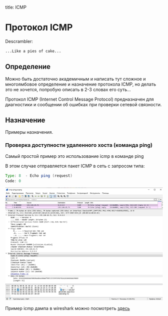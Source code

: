 title: ICMP

# Протокол ICMP

Descrambler:
```bash
...Like a pies of cake...
```


## Определение
Можно быть достаточно академичным и написать тут сложное и многоямбовое определение и назначение протокола ICMP, но делать это не хочется, попробую описать в 2-3 словах его суть...

Протокол ICMP (Internet Control Message Protocol) предназначен для диагностики и сообщении об ошибках при проверки сетевой связности.

## Назначение
Примеры назначения.

### Проверка доступности удаленного хоста (команда ping)
Самый простой пример это использование icmp в команде ping

В этом случае отправляется пакет ICMP в сеть с запросом 
типа: 
```java
Type: 8  - Echo ping (request)
Code: 0
```
![icmp-ping](img/icmp-ping.jpg)


Пример icmp дампа в wireshark можно посмотреть [здесь](https://icebale.readthedocs.io/en/latest/networks/wireshark.collection/icmp-ping.pcapng)
